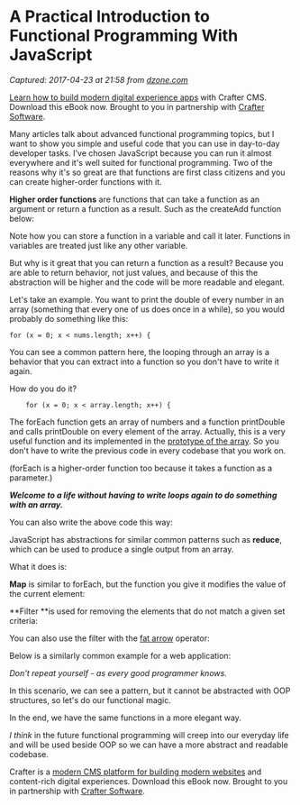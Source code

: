 # A Practical Introduction to Functional Programming With JavaScript

_Captured: 2017-04-23 at 21:58 from [dzone.com](https://dzone.com/articles/a-practical-introduction-into-functional-programmi?edition=292909&utm_source=Daily%20Digest&utm_medium=email&utm_campaign=dd%202017-04-23)_

[Learn how to build modern digital experience apps](https://dzone.com/go?i=190130&u=http%3A%2F%2Fwww.craftersoftware.com%2Fresources%2Flp%3Fid%3D%2Fmodern-web-dev-with-java%26t%3Deb) with Crafter CMS. Download this eBook now. Brought to you in partnership with [Crafter Software](https://dzone.com/go?i=190130&u=http%3A%2F%2Fwww.craftersoftware.com%2Fresources%2Flp%3Fid%3D%2Fmodern-web-dev-with-java%26t%3Deb).

Many articles talk about advanced functional programming topics, but I want to show you simple and useful code that you can use in day-to-day developer tasks. I've chosen JavaScript because you can run it almost everywhere and it's well suited for functional programming. Two of the reasons why it's so great are that functions are first class citizens and you can create higher-order functions with it.

**Higher order functions** are functions that can take a function as an argument or return a function as a result. Such as the createAdd function below:

Note how you can store a function in a variable and call it later. Functions in variables are treated just like any other variable.

But why is it great that you can return a function as a result? Because you are able to return behavior, not just values, and because of this the abstraction will be higher and the code will be more readable and elegant.

Let's take an example. You want to print the double of every number in an array (something that every one of us does once in a while), so you would probably do something like this:
    
    
    for (x = 0; x < nums.length; x++) {

You can see a common pattern here, the looping through an array is a behavior that you can extract into a function so you don't have to write it again.

How do you do it?
    
    
        for (x = 0; x < array.length; x++) {

The forEach function gets an array of numbers and a function printDouble and calls printDouble on every element of the array. Actually, this is a very useful function and its implemented in the [prototype of the array](https://developer.mozilla.org/en-US/docs/Web/JavaScript/Reference/Global_Objects/Array/forEach). So you don't have to write the previous code in every codebase that you work on.

(forEach is a higher-order function too because it takes a function as a parameter.)

_**Welcome to a life without having to write loops again to do something with an array.**_

You can also write the above code this way:

JavaScript has abstractions for similar common patterns such as **reduce**, which can be used to produce a single output from an array.

What it does is:

**Map** is similar to forEach, but the function you give it modifies the value of the current element:

**Filter **is used for removing the elements that do not match a given set criteria:

You can also use the filter with the [fat arrow](http://www-db.deis.unibo.it/courses/TW/DOCS/JS/developer.mozilla.org/en-US/docs/Web/JavaScript/Reference/Functions/Arrow_functions.html) operator:

Below is a similarly common example for a web application:

_Don't repeat yourself - as every good programmer knows._

In this scenario, we can see a pattern, but it cannot be abstracted with OOP structures, so let's do our functional magic.

In the end, we have the same functions in a more elegant way.

_I think_ in the future functional programming will creep into our everyday life and will be used beside OOP so we can have a more abstract and readable codebase.

Crafter is a [modern CMS platform for building modern websites](https://dzone.com/go?i=190131&u=http%3A%2F%2Fwww.craftersoftware.com%2Fresources%2Flp%3Fid%3D%2Fmodern-web-dev-with-java%26t%3Deb) and content-rich digital experiences. Download this eBook now. Brought to you in partnership with [Crafter Software](https://dzone.com/go?i=190131&u=http%3A%2F%2Fwww.craftersoftware.com%2Fresources%2Flp%3Fid%3D%2Fmodern-web-dev-with-java%26t%3Deb).
